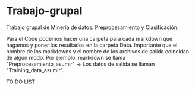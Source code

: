 # Trabajo-grupal
 Trabajo grupal de Minería de datos: Preprocesamiento y Clasificación.
 
 Para el Code podemos hacer una carpeta para cada markdown que hagamos y poner los resultados en la carpeta Data. Importante que el nombre de los markdowns y el nombre de los archivos de salida coincidan de algun modo. Por ejemplo: markdown se llama "Preprocesamiento_asumir" -> Los datos de salida se llaman "Training_data_asumir".
 
TO DO LIST

